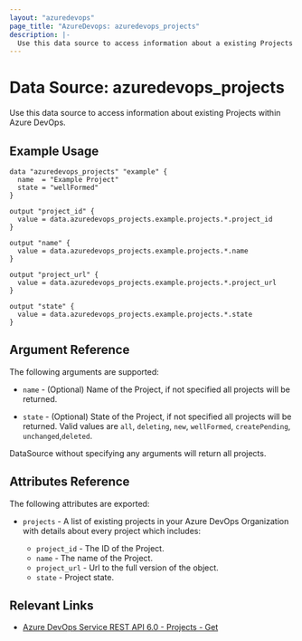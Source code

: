 ```yaml
---
layout: "azuredevops"
page_title: "AzureDevops: azuredevops_projects"
description: |-
  Use this data source to access information about a existing Projects within Azure DevOps.
---
```


# Data Source: azuredevops_projects

Use this data source to access information about existing Projects within Azure DevOps.

## Example Usage

```hcl
data "azuredevops_projects" "example" {
  name  = "Example Project"
  state = "wellFormed"
}

output "project_id" {
  value = data.azuredevops_projects.example.projects.*.project_id
}

output "name" {
  value = data.azuredevops_projects.example.projects.*.name
}

output "project_url" {
  value = data.azuredevops_projects.example.projects.*.project_url
}

output "state" {
  value = data.azuredevops_projects.example.projects.*.state
}
```

## Argument Reference

The following arguments are supported:

- `name` - (Optional) Name of the Project, if not specified all projects will be returned.

- `state` - (Optional) State of the Project, if not specified all projects will be returned. Valid values are `all`, `deleting`, `new`, `wellFormed`, `createPending`, `unchanged`,`deleted`.

DataSource without specifying any arguments will return all projects.

## Attributes Reference

The following attributes are exported:

- `projects` - A list of existing projects in your Azure DevOps Organization with details about every project which includes:

  - `project_id` - The ID of the Project.
  - `name` - The name of the Project.
  - `project_url` - Url to the full version of the object.
  - `state` - Project state.

## Relevant Links

- [Azure DevOps Service REST API 6.0 - Projects - Get](https://docs.microsoft.com/en-us/rest/api/azure/devops/core/projects/get?view=azure-devops-rest-6.0)
